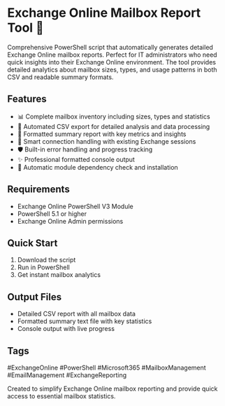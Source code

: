 # Exchange Online Mailbox Report Tool 📧

Comprehensive PowerShell script that automatically generates detailed Exchange Online mailbox reports. Perfect for IT administrators who need quick insights into their Exchange Online environment. The tool provides detailed analytics about mailbox sizes, types, and usage patterns in both CSV and readable summary formats.

## Features
- 📊 Complete mailbox inventory including sizes, types and statistics
- 💾 Automated CSV export for detailed analysis and data processing
- 📑 Formatted summary report with key metrics and insights
- 🔄 Smart connection handling with existing Exchange sessions
- 🛡️ Built-in error handling and progress tracking
- ✨ Professional formatted console output
- 🔧 Automatic module dependency check and installation

## Requirements
- Exchange Online PowerShell V3 Module
- PowerShell 5.1 or higher
- Exchange Online Admin permissions

## Quick Start
1. Download the script
2. Run in PowerShell
3. Get instant mailbox analytics

## Output Files
- Detailed CSV report with all mailbox data
- Formatted summary text file with key statistics
- Console output with live progress

## Tags
#ExchangeOnline #PowerShell #Microsoft365 #MailboxManagement #EmailManagement #ExchangeReporting

Created to simplify Exchange Online mailbox reporting and provide quick access to essential mailbox statistics.

